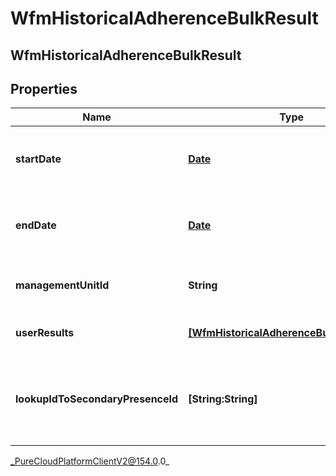 # WfmHistoricalAdherenceBulkResult

## WfmHistoricalAdherenceBulkResult

## Properties

|Name | Type | Description | Notes|
|------------ | ------------- | ------------- | -------------|
| **startDate** | [**Date**](Date) | Beginning of the date range for this result in ISO-8601 format | [optional] |
| **endDate** | [**Date**](Date) | End of the date range for this result in ISO-8601 format | [optional] |
| **managementUnitId** | **String** | The ID of the management unit for this result | [optional] |
| **userResults** | [**[WfmHistoricalAdherenceBulkUserResult]**](WfmHistoricalAdherenceBulkUserResult) | The individual results for each user | [optional] |
| **lookupIdToSecondaryPresenceId** | **[String:String]** | Map of secondary presence lookup ID to corresponding secondary presence ID | [optional] |



_PureCloudPlatformClientV2@154.0.0_

